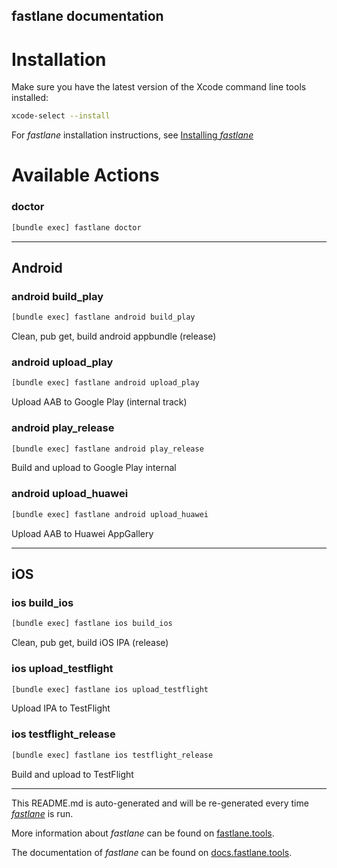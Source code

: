 fastlane documentation
----

# Installation

Make sure you have the latest version of the Xcode command line tools installed:

```sh
xcode-select --install
```

For _fastlane_ installation instructions, see [Installing _fastlane_](https://docs.fastlane.tools/#installing-fastlane)

# Available Actions

### doctor

```sh
[bundle exec] fastlane doctor
```



----


## Android

### android build_play

```sh
[bundle exec] fastlane android build_play
```

Clean, pub get, build android appbundle (release)

### android upload_play

```sh
[bundle exec] fastlane android upload_play
```

Upload AAB to Google Play (internal track)

### android play_release

```sh
[bundle exec] fastlane android play_release
```

Build and upload to Google Play internal

### android upload_huawei

```sh
[bundle exec] fastlane android upload_huawei
```

Upload AAB to Huawei AppGallery

----


## iOS

### ios build_ios

```sh
[bundle exec] fastlane ios build_ios
```

Clean, pub get, build iOS IPA (release)

### ios upload_testflight

```sh
[bundle exec] fastlane ios upload_testflight
```

Upload IPA to TestFlight

### ios testflight_release

```sh
[bundle exec] fastlane ios testflight_release
```

Build and upload to TestFlight

----

This README.md is auto-generated and will be re-generated every time [_fastlane_](https://fastlane.tools) is run.

More information about _fastlane_ can be found on [fastlane.tools](https://fastlane.tools).

The documentation of _fastlane_ can be found on [docs.fastlane.tools](https://docs.fastlane.tools).
